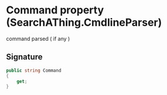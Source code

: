 # Command property (SearchAThing.CmdlineParser)
command parsed ( if any )

## Signature
```csharp
public string Command
{
    get;
}
```

